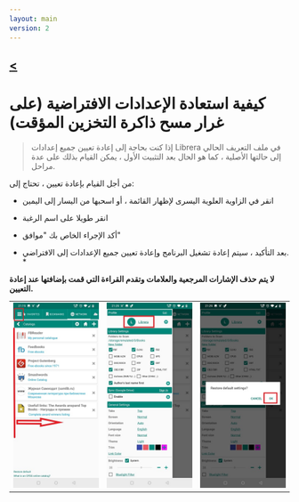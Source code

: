 ```yaml
---
layout: main
version: 2
---
```

[<](/wiki/faq)
---
# كيفية استعادة الإعدادات الافتراضية (على غرار مسح ذاكرة التخزين المؤقت)

> إذا كنت بحاجة إلى إعادة تعيين جميع إعدادات Librera في ملف التعريف الحالي إلى حالتها الأصلية ، كما هو الحال بعد التثبيت الأول ، يمكن القيام بذلك على عدة مراحل.

من أجل القيام بإعادة تعيين ، تحتاج إلى:

* انقر في الزاوية العلوية اليسرى لإظهار القائمة ، أو اسحبها من اليسار إلى اليمين
* انقر طويلا على اسم الرغبة
* أكد الإجراء الخاص بك &quot;موافق&quot;

* بعد التأكيد ، سيتم إعادة تشغيل البرنامج وإعادة تعيين جميع الإعدادات إلى الافتراضي. *

**لا يتم حذف الإشارات المرجعية والعلامات وتقدم القراءة التي قمت بإضافتها عند إعادة التعيين.**


||||
|-|-|-|
|![](19.jpg)|![](20.jpg)|![](21.jpg)|
